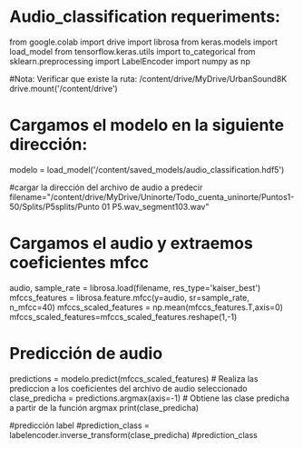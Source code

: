 # Audio_classification requeriments:

from google.colab import drive
import librosa
from keras.models import load_model
from tensorflow.keras.utils import to_categorical
from sklearn.preprocessing import LabelEncoder
import numpy as np

#Nota: Verificar que existe la ruta: /content/drive/MyDrive/UrbanSound8K
drive.mount('/content/drive')


# Cargamos el modelo en la siguiente dirección:
modelo = load_model('/content/saved_models/audio_classification.hdf5')

#cargar la dirección del archivo de audio a predecir
filename="/content/drive/MyDrive/Uninorte/Todo_cuenta_uninorte/Puntos1-50/Splits/P5splits/Punto 01 P5.wav_segment103.wav"

# Cargamos el audio y extraemos coeficientes mfcc
audio, sample_rate = librosa.load(filename, res_type='kaiser_best') 
mfccs_features = librosa.feature.mfcc(y=audio, sr=sample_rate, n_mfcc=40)
mfccs_scaled_features = np.mean(mfccs_features.T,axis=0)
mfccs_scaled_features=mfccs_scaled_features.reshape(1,-1)

# Predicción de audio 
predictions = modelo.predict(mfccs_scaled_features)  # Realiza las prediccion a los coeficientes del archivo de audio seleccionado
clase_predicha = predictions.argmax(axis=-1)  # Obtiene las clase predicha a partir de la función argmax
print(clase_predicha)

#predicción label
#prediction_class = labelencoder.inverse_transform(clase_predicha) 
#prediction_class
